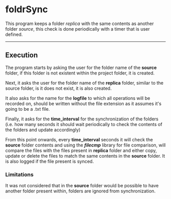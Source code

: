 # foldrSync

This program keeps a folder *replica* with the same contents as another folder *source*, this check is done
periodically with a timer that is user defined.

****

## Execution

The program starts by asking the user for the folder name of the **source** folder, if this folder is not existent
within the project folder, it is created.

Next, it asks the user for the folder name of the **replica** folder, similar to the source folder, is it does not
exist, it is also created.

It also asks for the name for the **logfile** to which all operations will be recorded on, should be written without
the file extension as it assumes it's going to be a .txt file.

Finally, it asks for the **time_interval** for the synchronization of the folders (i.e. how many seconds it should wait
periodically to check the contents of the folders and update accordingly)

From this point onwards, every **time_interval** seconds it will check the **source** folder contents and using the
***filecmp*** library for file comparison, will compare the files with the files present in **replica** folder and
either copy, update or delete the files to match the same contents in the **source** folder. It is also logged if
the file present is synced.

### Limitations

It was not considered that in the **source** folder would be possible to have another folder present within, 
folders are ignored from synchronization.